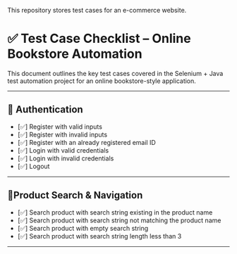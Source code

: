 This repository stores test cases for an e-commerce website.
# ✅ Test Case Checklist – Online Bookstore Automation

This document outlines the key test cases covered in the Selenium + Java test automation project for an online bookstore-style application.

---

## 🔐 Authentication
- [✅] Register with valid inputs
- [✅] Register with invalid inputs
- [✅] Register with an already registered email ID 
- [✅] Login with valid credentials
- [✅] Login with invalid credentials
- [✅] Logout

---

## 🔎Product Search & Navigation
- [✅] Search product with search string existing in the product name
- [✅] Search product with search string not matching the product name
- [✅] Search product with empty search string
- [✅] Search product with search string length less than 3

---

